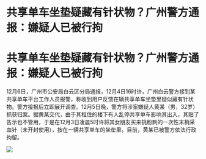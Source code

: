 # 共享单车坐垫疑藏有针状物？广州警方通报：嫌疑人已被行拘

# 共享单车坐垫疑藏有针状物？广州警方通报：嫌疑人已被行拘

12月6日，广州市公安局白云区分局通报，12月4日16时许，广州白云警方接到某共享单车平台工作人员报警，称收到用户反馈在辆共享单车坐垫里疑似藏有针状物。警方接报后立即展开调查。12月5日晚，警方将涉案嫌疑人黄某（男，32岁）抓获归案。据黄某交代，由于其租住的楼下有人乱停共享单车影响其出入，其贴了告示也不管用，于是在12月3日凌晨5时许将其女朋友买来挑粉刺的一次性末梢采血针（未开封使用），按在一辆共享单车的坐垫里。目前，黄某已被警方依法行政拘留。

![](https://inews.gtimg.com/om_bt/OxyH_Zmr0Ad4AoLS09ncdwOTc_sMWR4aTtdVpoy1TPqUMAA/1000)

